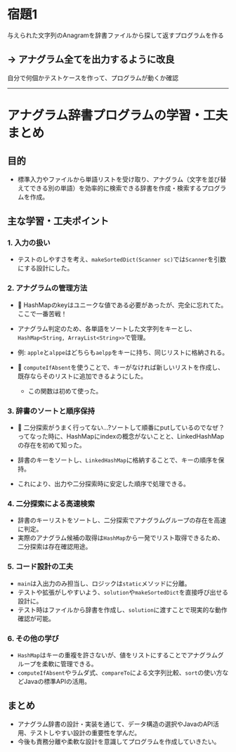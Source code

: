 # 宿題1
与えられた文字列のAnagramを辞書ファイルから探して返すプログラムを作る
## → アナグラム全てを出力するように改良
自分で何個かテストケースを作って、プログラムが動くか確認


---

# アナグラム辞書プログラムの学習・工夫まとめ

## 目的
- 標準入力やファイルから単語リストを受け取り、アナグラム（文字を並び替えてできる別の単語）を効率的に検索できる辞書を作成・検索するプログラムを作成。

## 主な学習・工夫ポイント

### 1. 入力の扱い
- テストのしやすさを考え、`makeSortedDict(Scanner sc)`では`Scanner`を引数にする設計にした。

### 2. アナグラムの管理方法
- 🌟 HashMapのkeyはユニークな値である必要があったが、完全に忘れてた。ここで一番苦戦！

- アナグラム判定のため、各単語をソートした文字列をキーとし、`HashMap<String, ArrayList<String>>`で管理。
- 例: `apple`と`alppe`はどちらも`aelpp`をキーに持ち、同じリストに格納される。
- 🌟 `computeIfAbsent`を使うことで、キーがなければ新しいリストを作成し、既存ならそのリストに追加できるようにした。
  - この関数は初めて使った。

### 3. 辞書のソートと順序保持
- 🌟 二分探索がうまく行ってない...?ソートして順番にputしているのでなぜ？ってなった時に、HashMapにindexの概念がないことと、LinkedHashMapの存在を初めて知った。

- 辞書のキーをソートし、`LinkedHashMap`に格納することで、キーの順序を保持。
- これにより、出力や二分探索時に安定した順序で処理できる。

### 4. 二分探索による高速検索
- 辞書のキーリストをソートし、二分探索でアナグラムグループの存在を高速に判定。
- 実際のアナグラム候補の取得は`HashMap`から一発でリスト取得できるため、二分探索は存在確認用途。

### 5. コード設計の工夫
- `main`は入出力のみ担当し、ロジックは`static`メソッドに分離。
- テストや拡張がしやすいよう、`solution`や`makeSortedDict`を直接呼び出せる設計に。
- テスト時はファイルから辞書を作成し、`solution`に渡すことで現実的な動作確認が可能。

### 6. その他の学び
- `HashMap`はキーの重複を許さないが、値をリストにすることでアナグラムグループを柔軟に管理できる。
- `computeIfAbsent`やラムダ式、`compareTo`による文字列比較、`sort`の使い方などJavaの標準APIの活用。

## まとめ
- アナグラム辞書の設計・実装を通じて、データ構造の選択やJavaのAPI活用、テストしやすい設計の重要性を学んだ。
- 今後も責務分離や柔軟な設計を意識してプログラムを作成していきたい。
